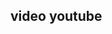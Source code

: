 ## video youtube

<!-- <div style="display: flex; justify-content: center;">
<iframe width="560" height="315" src="https://www.youtube.com/embed/AL-CrrODIFE?si=fgPjZzpAIoS2z5tE" title="YouTube video player" frameborder="0" allow="accelerometer; autoplay; clipboard-write; encrypted-media; gyroscope; picture-in-picture; web-share" referrerpolicy="strict-origin-when-cross-origin" allowfullscreen></iframe>
</div> -->
